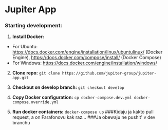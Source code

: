 # Jupiter App

### Starting development:
 1. **Install Docker:**
  - For Ubuntu: https://docs.docker.com/engine/installation/linux/ubuntulinux/ (Docker Engine), https://docs.docker.com/compose/install/ (Docker Compose)
  - For Windows: https://docs.docker.com/engine/installation/windows/
  
 2. **Clone repo:** `git clone https://github.com/jupiter-group/jupiter-app.git`
 
 3. **Checkout on develop branch:** `git checkout develop`
 
 3. **Copy Docker configuration:** `cp docker-compose.dev.yml docker-compose.override.yml`
 
 4. **Run docker containers:** `docker-compose up`
###Kidaju ja kakto pull request, a on Farafonovu kak raz...
###Ja obewaju ne pushit' v dev branchu

